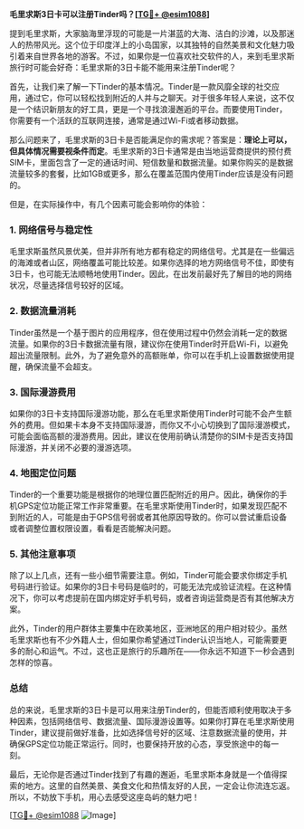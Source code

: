 **毛里求斯3日卡可以注册Tinder吗？[[TG💪+ @esim1088](https://t.me/s/esim1088)]**

提到毛里求斯，大家脑海里浮现的可能是一片湛蓝的大海、洁白的沙滩，以及那迷人的热带风光。这个位于印度洋上的小岛国家，以其独特的自然美景和文化魅力吸引着来自世界各地的游客。不过，如果你是一位喜欢社交软件的人，来到毛里求斯旅行时可能会好奇：毛里求斯的3日卡能不能用来注册Tinder呢？

首先，让我们来了解一下Tinder的基本情况。Tinder是一款风靡全球的社交应用，通过它，你可以轻松找到附近的人并与之聊天。对于很多年轻人来说，这不仅是一个结识新朋友的好工具，更是一个寻找浪漫邂逅的平台。而要使用Tinder，你需要有一个活跃的互联网连接，通常是通过Wi-Fi或者移动数据。

那么问题来了，毛里求斯的3日卡是否能满足你的需求呢？答案是：**理论上可以，但具体情况需要视条件而定**。毛里求斯的3日卡通常是由当地运营商提供的预付费SIM卡，里面包含了一定的通话时间、短信数量和数据流量。如果你购买的是数据流量较多的套餐，比如1GB或更多，那么在覆盖范围内使用Tinder应该是没有问题的。

但是，在实际操作中，有几个因素可能会影响你的体验：

### **1. 网络信号与稳定性**
毛里求斯虽然风景优美，但并非所有地方都有稳定的网络信号。尤其是在一些偏远的海滩或者山区，网络覆盖可能比较差。如果你选择的地方网络信号不佳，即使有3日卡，也可能无法顺畅地使用Tinder。因此，在出发前最好先了解目的地的网络状况，尽量选择信号较好的区域。

### **2. 数据流量消耗**
Tinder虽然是一个基于图片的应用程序，但在使用过程中仍然会消耗一定的数据流量。如果你的3日卡数据流量有限，建议你在使用Tinder时开启Wi-Fi，以避免超出流量限制。此外，为了避免意外的高额账单，你可以在手机上设置数据使用提醒，确保流量不会超支。

### **3. 国际漫游费用**
如果你的3日卡支持国际漫游功能，那么在毛里求斯使用Tinder时可能不会产生额外的费用。但如果卡本身不支持国际漫游，而你又不小心切换到了国际漫游模式，可能会面临高额的漫游费用。因此，建议在使用前确认清楚你的SIM卡是否支持国际漫游，并关闭不必要的漫游选项。

### **4. 地图定位问题**
Tinder的一个重要功能是根据你的地理位置匹配附近的用户。因此，确保你的手机GPS定位功能正常工作非常重要。在毛里求斯使用Tinder时，如果发现匹配不到附近的人，可能是由于GPS信号弱或者其他原因导致的。你可以尝试重启设备或者调整位置权限设置，看看是否能解决问题。

### **5. 其他注意事项**
除了以上几点，还有一些小细节需要注意。例如，Tinder可能会要求你绑定手机号码进行验证。如果你的3日卡号码是临时的，可能无法完成验证流程。在这种情况下，你可以考虑提前在国内绑定好手机号码，或者咨询运营商是否有其他解决方案。

此外，Tinder的用户群体主要集中在欧美地区，亚洲地区的用户相对较少。虽然毛里求斯也有不少外籍人士，但如果你希望通过Tinder认识当地人，可能需要更多的耐心和运气。不过，这也正是旅行的乐趣所在——你永远不知道下一秒会遇到怎样的惊喜。

### **总结**
总的来说，毛里求斯的3日卡是可以用来注册Tinder的，但能否顺利使用取决于多种因素，包括网络信号、数据流量、国际漫游设置等。如果你打算在毛里求斯使用Tinder，建议提前做好准备，比如选择信号好的区域、注意数据流量的使用，并确保GPS定位功能正常运行。同时，也要保持开放的心态，享受旅途中的每一刻。

最后，无论你是否通过Tinder找到了有趣的邂逅，毛里求斯本身就是一个值得探索的地方。这里的自然美景、美食文化和热情友好的人民，一定会让你流连忘返。所以，不妨放下手机，用心去感受这座岛屿的魅力吧！

[[TG💪+ @esim1088](https://t.me/s/esim1088) ![Image](https://i.postimg.cc/4NQfJmqS/Snipaste-2025-05-13-00-14-12.png)]